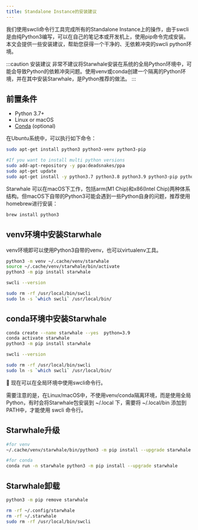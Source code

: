 ```yaml
---
title: Standalone Instance的安装建议
---
```


我们使用swcli命令行工具完成所有的Standalone Instance上的操作，由于swcli是由纯Python3编写，可以在自己的笔记本或开发机上，使用pip命令完成安装。本文会提供一些安装建议，帮助您获得一个干净的、无依赖冲突的swcli python环境。

:::caution 安装建议
非常不建议将Starwhale安装在系统的全局Python环境中，可能会导致Python的依赖冲突问题。使用venv或conda创建一个隔离的Python环境，并在其中安装Starwhale，是Python推荐的做法。
:::

## 前置条件

- Python 3.7+
- Linux or macOS
- [Conda](https://conda.io/) (optional)

在Ubuntu系统中，可以执行如下命令：

```bash
sudo apt-get install python3 python3-venv python3-pip

#If you want to install multi python versions
sudo add-apt-repository -y ppa:deadsnakes/ppa
sudo apt-get update
sudo apt-get install -y python3.7 python3.8 python3.9 python3-pip python3-venv python3.8-venv python3.7-venv python3.9-venv
```

Starwhale 可以在macOS下工作，包括arm(M1 Chip)和x86(Intel Chip)两种体系结构。但macOS下自带的Python3可能会遇到一些Python自身的问题，推荐使用homebrew进行安装：

```bash
brew install python3
```

## venv环境中安装Starwhale

venv环境即可以使用Python3自带的venv，也可以virtualenv工具。

```bash
python3 -m venv ~/.cache/venv/starwhale
source ~/.cache/venv/starwhale/bin/activate
python3 -m pip install starwhale

swcli --version

sudo rm -rf /usr/local/bin/swcli
sudo ln -s `which swcli` /usr/local/bin/
```

## conda环境中安装Starwhale

```bash
conda create --name starwhale --yes  python=3.9
conda activate starwhale
python3 -m pip install starwhale

swcli --version

sudo rm -rf /usr/local/bin/swcli
sudo ln -s `which swcli` /usr/local/bin/
```

👏 现在可以在全局环境中使用swcli命令行。

需要注意的是，在Linux/macOS中，不使用venv/conda隔离环境，而是使用全局Python，有时会将Starwhale包安装到 ~/.local 下，需要将 ~/.local/bin 添加到PATH中，才能使用 swcli 命令行。

## Starwhale升级

```bash
#for venv
~/.cache/venv/starwhale/bin/python3 -m pip install --upgrade starwhale

#for conda
conda run -n starwhale python3 -m pip install --upgrade starwhale
```

## Starwhale卸载

```bash
python3 -m pip remove starwhale

rm -rf ~/.config/starwhale
rm -rf ~/.starwhale
sudo rm -rf /usr/local/bin/swcli
```
